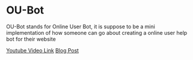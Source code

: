 # OU-Bot
OU-Bot stands for Online User Bot, it is suppose to be a mini implementation of how someone can go about creating a online user help bot for their website

[Youtube Video Link](https://youtube.com/)
[Blog Post](http://codingwithcn.me/)
